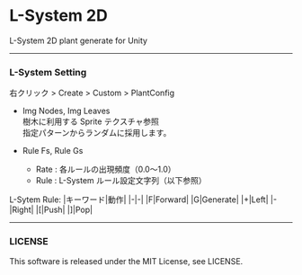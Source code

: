 L-System 2D
===============
L-System 2D plant generate for Unity

---
### L-System Setting

右クリック > Create > Custom > PlantConfig

* Img Nodes, Img Leaves  
  樹木に利用する Sprite テクスチャ参照  
  指定パターンからランダムに採用します。

* Rule Fs, Rule Gs
  + Rate : 各ルールの出現頻度（0.0～1.0）
  + Rule : L-System ルール設定文字列（以下参照）

L-Sytem Rule:
|キーワード|動作|
|-|-|
|F|Forward|
|G|Generate|
|+|Left|
|-|Right|
|[|Push|
|]|Pop|

---
### LICENSE
This software is released under the MIT License, see LICENSE.
